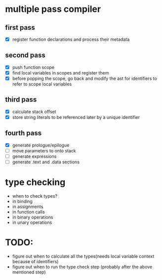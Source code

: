 # multiple pass compiler
## first pass
- [x] register function declarations and process their metadata
## second pass
- [x] push function scope
- [x] find local variables in scopes and register them
- [x] before popping the scope, go back and modify the ast for identifiers to refer to scope local variables
## third pass
- [x] calculate stack offset
- [x] store string literals to be referenced later by a unique identifier
## fourth pass
- [x] generate prologue/epilogue
- [ ] move parameters to onto stack
- [ ] generate expressions
- [ ] generate .text and .data sections

# type checking
- when to check types?
- in binding
- in assignments
- in function calls
- in binary operations
- in unary operations

# TODO:
- figure out when to calculate all the types(needs local variable context because of identifiers)
- figure out when to run the type check step (probably after the above mentioned step)
